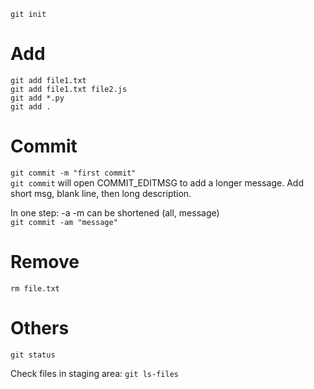 `git init`

# Add

`git add file1.txt`  
`git add file1.txt file2.js`  
`git add *.py`  
`git add .`

# Commit

`git commit -m "first commit"`  
`git commit` will open COMMIT_EDITMSG to add a longer message. Add short msg, blank line, then long description.

In one step: -a -m can be shortened (all, message)  
`git commit -am "message"`

# Remove

`rm file.txt`

# Others

`git status`

Check files in staging area: `git ls-files`
